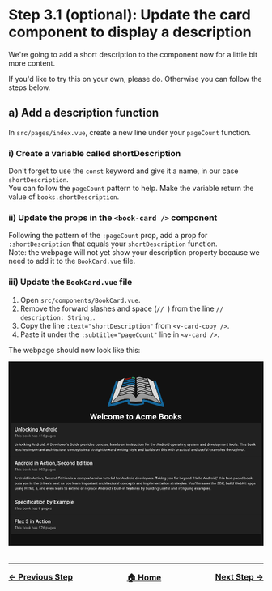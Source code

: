 # Step 3.1 (optional): Update the card component to display a description
We're going to add a short description to the component now for a little bit more content.

If you'd like to try this on your own, please do. Otherwise you can follow the steps below.

## a) Add a description function
In `src/pages/index.vue`, create a new line under your `pageCount` function.

### i) Create a variable called shortDescription
Don't forget to use the `const` keyword and give it a name, in our case `shortDescription`.</br>
You can follow the `pageCount` pattern to help. Make the variable return the value of `books.shortDescription`. 

### ii) Update the props in the `<book-card />` component
Following the pattern of the `:pageCount` prop, add a prop for `:shortDescription` that equals your `shortDescription` function.</br>
Note: the webpage will not yet show your description property because we need to add it to the `BookCard.vue` file.

### iii) Update the `BookCard.vue` file
1. Open `src/components/BookCard.vue`.
2. Remove the forward slashes and space (`// `) from the line `// description: String,`.
3. Copy the line `:text="shortDescription"` from `<v-card-copy />`.
4. Paste it under the `:subtitle="pageCount"` line in `<v-card />`.

The webpage should now look like this:

![Books with description function](./step-3-1.png)

<hr style="margin-top: 32px">
<div style="display: flex; justify-content: space-between; margin-top: 16px; font-weight: bold; font-size: 16px">
  <span><a href="./step-3.md">← Previous Step</a></span>
  <span><a href="README.md">🏠 Home</a></span>
  <span><a href="./step-4.md">Next Step →</a></span>
</div>